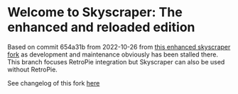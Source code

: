 # Welcome to Skyscraper: The enhanced and reloaded edition

Based on commit 654a31b from 2022-10-26 from [this enhanced skyscraper
fork](https://github.com/detain/skyscraper) as development and maintenance
obviously has been stalled there. This branch focuses RetroPie integration but
Skyscraper can also be used without RetroPie.

See changelog of this fork [here](docs/CHANGELOG.md)
